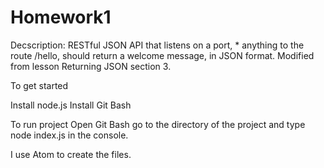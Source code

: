 # Homework1
Decscription: RESTful JSON API that listens on a port,  * anything to the route /hello, should return a welcome message, in JSON format.
Modified from lesson Returning JSON section 3.

To get started 

Install node.js
Install Git Bash

To run project
Open Git Bash go to the directory of the project and type node index.js in the console.

I use Atom to create the files.
